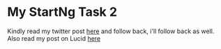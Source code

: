 # My StartNg Task 2
Kindly read my twitter post [here](https://twitter.com/LiliputMart/status/1166337041539510274?) and follow back, i'll follow back as well.
Also read my post on Lucid [here](https://lucid.blog/martmatt24/post/my-journey-with-html-2e9)
